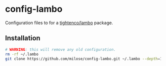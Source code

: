 # config-lambo

Configuration files to for a [tightenco/lambo](https://github.com/tightenco/lambo) package.

## Installation

```bash
# WARNING: this will remove any old configuration.
rm -rf ~/.lambo
git clone https://github.com/milose/config-lambo.git ~/.lambo --depth=1
```
